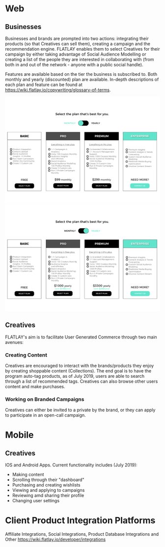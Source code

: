 <!-- TITLE: Products -->

# Web
## Businesses
Businesses and brands are prompted into two actions: integrating their products (so that Creatives can sell them), creating a campaign and the recommendation engine. FLATLAY enables them to select Creatives for their campaign by either taking advantage of Social Audience Modelling or creating a list of the people they are interested in collaborating with (from both in and out of the network - anyone with a public social handle). 

Features are available based on the tier the business is subscribed to. Both monthly and yearly (discounted) plan are available. In-depth descriptions of each plan and feature can be found at https://wiki.flatlay.io/copywriting/glossary-of-terms.

![Plans Monthly](/uploads/plans-monthly.png "Plans Monthly")
![Plans Yearly](/uploads/plans-yearly.png "Plans Yearly")

## Creatives
FLATLAY's aim is to facilitate User Generated Commerce through two main avenues:
### Creating Content
Creatives are encouraged to interact with the brands/products they enjoy by creating shoppable content (Collections). The end goal is to have the program auto-tag products, as of July 2019, users are able to search through a list of recommended tags. Creatives can also browse other users content and make purchases.
### Working on Branded Campaigns
Creatives can either be invited to a private by the brand, or they can apply to participate in an open-call campaign.

# Mobile
## Creatives
IOS and Android Apps. Current functionality includes (July 2019):
* Making content
* Scrolling through their "dashboard"
* Purchasing and creating wishlists 
* Viewing and applying to campaigns
* Reviewing amd sharing their profile
* Changing user settings

# Client Product Integration Platforms
Affiliate Integrations, Social Integrations, Product Database Integrations and Other
https://wiki.flatlay.io/developer/integrations